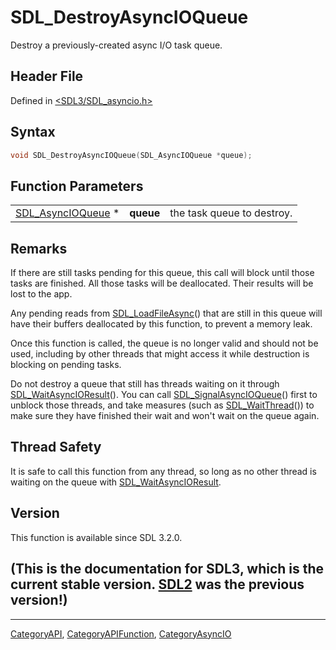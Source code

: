 # SDL_DestroyAsyncIOQueue

Destroy a previously-created async I/O task queue.

## Header File

Defined in [<SDL3/SDL_asyncio.h>](https://github.com/libsdl-org/SDL/blob/main/include/SDL3/SDL_asyncio.h)

## Syntax

```c
void SDL_DestroyAsyncIOQueue(SDL_AsyncIOQueue *queue);
```

## Function Parameters

|                                        |           |                            |
| -------------------------------------- | --------- | -------------------------- |
| [SDL_AsyncIOQueue](SDL_AsyncIOQueue) * | **queue** | the task queue to destroy. |

## Remarks

If there are still tasks pending for this queue, this call will block until
those tasks are finished. All those tasks will be deallocated. Their
results will be lost to the app.

Any pending reads from [SDL_LoadFileAsync](SDL_LoadFileAsync)() that are
still in this queue will have their buffers deallocated by this function,
to prevent a memory leak.

Once this function is called, the queue is no longer valid and should not
be used, including by other threads that might access it while destruction
is blocking on pending tasks.

Do not destroy a queue that still has threads waiting on it through
[SDL_WaitAsyncIOResult](SDL_WaitAsyncIOResult)(). You can call
[SDL_SignalAsyncIOQueue](SDL_SignalAsyncIOQueue)() first to unblock those
threads, and take measures (such as [SDL_WaitThread](SDL_WaitThread)()) to
make sure they have finished their wait and won't wait on the queue again.

## Thread Safety

It is safe to call this function from any thread, so long as no other
thread is waiting on the queue with
[SDL_WaitAsyncIOResult](SDL_WaitAsyncIOResult).

## Version

This function is available since SDL 3.2.0.

## (This is the documentation for SDL3, which is the current stable version. [SDL2](https://wiki.libsdl.org/SDL2/) was the previous version!)



----
[CategoryAPI](CategoryAPI), [CategoryAPIFunction](CategoryAPIFunction), [CategoryAsyncIO](CategoryAsyncIO)

